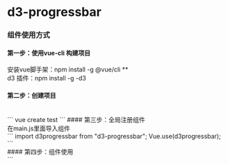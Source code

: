 # d3-progressbar
### 组件使用方式
#### 第一步：使用vue-cli 构建项目
安装vue脚手架：npm install -g @vue/cli
** <br/>
d3 插件：npm install -g -d3
#### 第二步：创建项目
<br/>
```
vue create test
```
#### 第三步：全局注册组件
 <br/>
在main.js里面导入组件
<br/>
```
import d3progressbar from "d3-progressbar";
Vue.use(d3progressbar);
```
<br/>
#### 第四步：组件使用
<br/>
```
<template>
  <div class="about">
    <d3progressbar :bardata=bardata></d3progressbar>
  </div>
</template>
<script>
	var barjson = {
			max:898, //进度条的最大值 ，同时也是进度条的值域 domain 
			space:40,//上下进度条的间距大小
			size:16,//文字的大小
			width:400,//svg的总宽度，即显示区域的总宽度
			rangelength:300,//比例尺映射的宽度，即映射域 range
			height:120,//svg的高度，即显示区域的总高度
			barheight:10,//进度条的高度
			pleft:80,//进度条距离左侧的宽度
			unit:"%",//单位 可选值为任意值
			r:1,//进度条的圆角值
			fontColor:"#000",
			barColor:["#ffff00","#ff6e02"],//进度条的渐变色 接收数组和字符串 ["red","#fff"] 或者 "#abbbdd"
			maxnumber:700, //显示数字的百分比总值，如果unit为%的时候可起作用
			// 主体样式
			// radius 圆角 如果参数没有r值的话，起作用 ，进度条圆角 可选
			// nameleft 左侧文字居左对齐,可选值有nameright 可选
			// after 右侧数字是紧跟在进度条的后面 可选值有 right ,数字在总进度条长度的右侧 可选
			// sortdown 数组排序 降序排列 可选值有sortup 升序排列 可选
			theme:"radius-nameright-after-sortdown", 
			data:[//进度条数据展示
				{"name":"学生证","number":700},
				{"name":"驾驶证吗","number":308},
				{"name":"身份证","number":208}
			]
		};
	export default{
		data(){
			return{
				bardata:barjson
			}
		},
		mounted(){
			var data = this.bardata.data;
			setInterval(function(){
				for(var i = 0; i < data.length; i++){
					var dataitem = parseInt(Math.random()*200+400);
					data[i].number = dataitem;
				}
			},2000);
		}
	}
</script>

```
